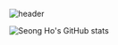 <!--
- 🌱 I’m currently learning Spring Security, AWS and JPA
- 👯 I’m looking forward to collaborate with android, ios, web-front developer!
- 🤔 I’m looking for help with how to design architecture and clean code.  
- 📫 How to reach me: polite159@gmail.com
- ⚡My Resume :
-->

![header](https://capsule-render.vercel.app/api?type=wave&color=auto&height=200&section=header&text=SeongHo&nbsp;Kim&fontSize=90)


![Seong Ho's GitHub stats](https://github-readme-stats.vercel.app/api?username=OOOIOOOIO&show_icons=true&theme=buefy)

<!--
<div align=center>
  <h1> Skill</h1>
</div>

<div align=left>
  <div><h3> ● Back-end & DataBase</h3></div>
  &nbsp;&nbsp;&nbsp;&nbsp;<img src="https://img.shields.io/badge/JAVA-007396?style=for-the-badge&logo=java&logoColor=white">
  <img src="https://img.shields.io/badge/Spring-6DB33F?style=for-the-badge&logo=Spring&logoColor=white"> 
  <img src="https://img.shields.io/badge/Spring Boot-6DB33F?style=for-the-badge&logo=Spring Boot&logoColor=white"><br>
  &nbsp;&nbsp;&nbsp;&nbsp;<img src="https://img.shields.io/badge/gradle-02303A?style=for-the-badge&logo=gradle&logoColor=white"><br>

  
  
  <div><h3> ● DevOps</h3></div>
    &nbsp;&nbsp;&nbsp;&nbsp;<img src="https://img.shields.io/badge/oracle-F80000?style=for-the-badge&logo=oracle&logoColor=white">
  <img src="https://img.shields.io/badge/mysql-4479A1?style=for-the-badge&logo=mysql&logoColor=white">
  <img src="https://img.shields.io/badge/apache tomcat-F8DC75?style=for-the-badge&logo=apachetomcat&logoColor=white">

  
  <div><h3> ● OS</h3></div>
  &nbsp;&nbsp;&nbsp;&nbsp;<img src="https://img.shields.io/badge/Windows-0078D6?style=for-the-badge&logo=Windows&logoColor=white">
  <img src="https://img.shields.io/badge/linux-FCC624?style=for-the-badge&logo=linux&logoColor=black"> 
  <img src="https://img.shields.io/badge/Ubuntu-E95420?style=for-the-badge&logo=ubuntu&logoColor=white"><br>
  

  <div><h3> ● tools</h3></div>
  &nbsp;&nbsp;&nbsp;&nbsp;<img src="https://img.shields.io/badge/github-181717?style=for-the-badge&logo=github&logoColor=white">
-->


</div>
